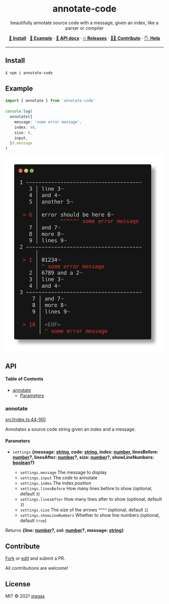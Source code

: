 <h1 align="center">annotate-code</h1>

<p align="center">
beautifully annotate source code with a message, given an index, like a parser or compiler
</p>

<p align="center">
   <a href="#install">        🔧 <strong>Install</strong></a>
 · <a href="#example">        🧩 <strong>Example</strong></a>
 · <a href="#api">            📜 <strong>API docs</strong></a>
 · <a href="https://github.com/stagas/annotate-code/releases"> 🔥 <strong>Releases</strong></a>
 · <a href="#contribute">     💪🏼 <strong>Contribute</strong></a>
 · <a href="https://github.com/stagas/annotate-code/issues">   🖐️ <strong>Help</strong></a>
</p>

***

## Install

```sh
$ npm i annotate-code
```

## Example

```ts
import { annotate } from 'annotate-code'

console.log(
  annotate({
    message: 'some error message',
    index: 48,
    size: 6,
    input,
  }).message
)
```

<img src="demo.png">

## API

<!-- Generated by documentation.js. Update this documentation by updating the source code. -->

#### Table of Contents

*   [annotate](#annotate)
    *   [Parameters](#parameters)

### annotate

[src/index.ts:44-160](https://github.com/stagas/annotate-code/blob/4390275c76e1c9b679c13fdb38f4e1b138672f64/src/index.ts#L44-L160 "Source code on GitHub")

Annotates a source code string given an index and a message.

#### Parameters

*   `settings` **{message: [string](https://developer.mozilla.org/docs/Web/JavaScript/Reference/Global_Objects/String), code: [string](https://developer.mozilla.org/docs/Web/JavaScript/Reference/Global_Objects/String), index: [number](https://developer.mozilla.org/docs/Web/JavaScript/Reference/Global_Objects/Number), linesBefore: [number](https://developer.mozilla.org/docs/Web/JavaScript/Reference/Global_Objects/Number)?, linesAfter: [number](https://developer.mozilla.org/docs/Web/JavaScript/Reference/Global_Objects/Number)?, size: [number](https://developer.mozilla.org/docs/Web/JavaScript/Reference/Global_Objects/Number)?, showLineNumbers: [boolean](https://developer.mozilla.org/docs/Web/JavaScript/Reference/Global_Objects/Boolean)?}**&#x20;

    *   `settings.message`  The message to display
    *   `settings.input`  The code to annotate
    *   `settings.index`  The index position
    *   `settings.linesBefore`  How many lines before to show&#x20;(optional, default `3`)
    *   `settings.linesAfter`  How many lines after to show&#x20;(optional, default `3`)
    *   `settings.size`  The size of the arrows ^^^^&#x20;(optional, default `1`)
    *   `settings.showLineNumbers`  Whether to show line numbers&#x20;(optional, default `true`)

Returns **{line: [number](https://developer.mozilla.org/docs/Web/JavaScript/Reference/Global_Objects/Number)?, col: [number](https://developer.mozilla.org/docs/Web/JavaScript/Reference/Global_Objects/Number)?, message: [string](https://developer.mozilla.org/docs/Web/JavaScript/Reference/Global_Objects/String)}**&#x20;

## Contribute

[Fork](https://github.com/stagas/annotate-code/fork) or
[edit](https://github.dev/stagas/annotate-code) and submit a PR.

All contributions are welcome!

## License

MIT © 2021
[stagas](https://github.com/stagas)
